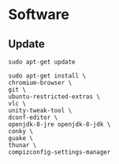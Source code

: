 # Software

## Update
    sudo apt-get update

    sudo apt-get install \
    chromium-browser \
    git \
    ubuntu-restricted-extras \
    vlc \
    unity-tweak-tool \
    dconf-editor \
    openjdk-8-jre openjdk-8-jdk \
    conky \
    guake \
    thunar \
    compizconfig-settings-manager
